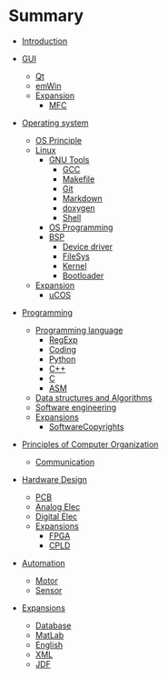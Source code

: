 # Summary

* [Introduction](README.md)

* [GUI]()
	* [Qt](pages/gui/Qt.md)
	* [emWin](pages/gui/emWin.md)
	* [Expansion]()
		* [MFC](pages/gui/MFC.md)

* [Operating system]()
	* [OS Principle]()
	* [Linux]()
		* [GNU Tools]()
			* [GCC](pages/os/GCC.md)
			* [Makefile]()
			* [Git](pages/os/Git.md)
			* [Markdown](pages/os/Markdown.md)
			* [doxygen](pages/os/doxygen.md)
			* [Shell](pages/os/Shell.md)
		* [OS Programming](pages/os/Unix.md)
		* [BSP]()
			* [Device driver]()
			* [FileSys](pages/os/BSP/FileSys.md)
			* [Kernel](pages/os/BSP/Kernel.md)
			* [Bootloader](pages/os/BSP/Bootloader.md)
	* [Expansion]()
		* [uCOS]()

* [Programming]()
	* [Programming language]()
		* [RegExp](pages/programming/RegExp.md)
		* [Coding](pages/programming/Coding.md)
		* [Python](pages/programming/Python.md)
		* [C++](pages/programming/C++.md)
		* [C](pages/programming/C.md)
		* [ASM]()
	* [Data structures and Algorithms]()
	* [Software engineering]()
	* [Expansions]()
		* [SoftwareCopyrights](pages/programming/SoftwareCopyrights.md)

* [Principles of Computer Organization]()
	* [Communication](pages/computer/Communication.md)

* [Hardware Design]()
	* [PCB](pages/hardware/PCB.md)
	* [Analog Elec](pages/hardware/Analog.md)
	* [Digital Elec](pages/hardware/Digital.md)
	* [Expansions]()
		* [FPGA]()
		* [CPLD]()

* [Automation]()
	* [Motor](pages/automation/Motor.md)
	* [Sensor](pages/automation/Sensor.md)

* [Expansions]()
	* [Database]()
	* [MatLab](pages/expansions/matlab.md)
	* [English](pages/expansions/English.md)
	* [XML](pages/expansions/XML.md)
	* [JDF](pages/expansions/JDF.md)

